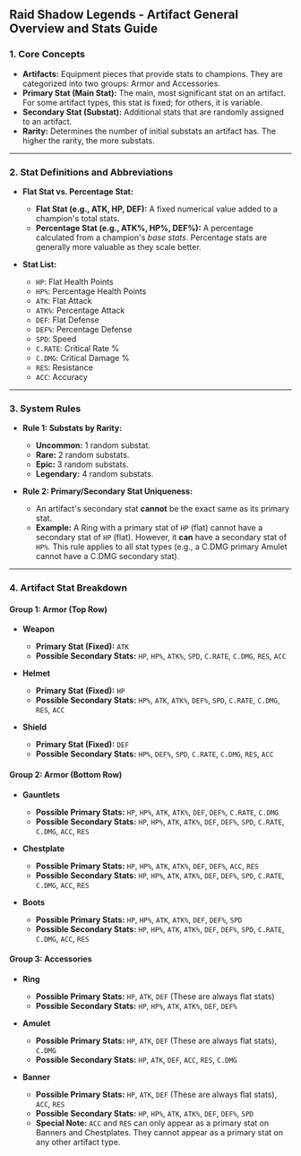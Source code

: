## **Raid Shadow Legends - Artifact General Overview and Stats Guide**

### **1. Core Concepts**

*   **Artifacts:** Equipment pieces that provide stats to champions. They are categorized into two groups: Armor and Accessories.
*   **Primary Stat (Main Stat):** The main, most significant stat on an artifact. For some artifact types, this stat is fixed; for others, it is variable.
*   **Secondary Stat (Substat):** Additional stats that are randomly assigned to an artifact.
*   **Rarity:** Determines the number of initial substats an artifact has. The higher the rarity, the more substats.

---

### **2. Stat Definitions and Abbreviations**

*   **Flat Stat vs. Percentage Stat:**
    *   **Flat Stat (e.g., ATK, HP, DEF):** A fixed numerical value added to a champion's total stats.
    *   **Percentage Stat (e.g., ATK%, HP%, DEF%):** A percentage calculated from a champion's *base stats*. Percentage stats are generally more valuable as they scale better.

*   **Stat List:**
    *   `HP`: Flat Health Points
    *   `HP%`: Percentage Health Points
    *   `ATK`: Flat Attack
    *   `ATK%`: Percentage Attack
    *   `DEF`: Flat Defense
    *   `DEF%`: Percentage Defense
    *   `SPD`: Speed
    *   `C.RATE`: Critical Rate %
    *   `C.DMG`: Critical Damage %
    *   `RES`: Resistance
    *   `ACC`: Accuracy

---

### **3. System Rules**

*   **Rule 1: Substats by Rarity:**
    *   **Uncommon:** 1 random substat.
    *   **Rare:** 2 random substats.
    *   **Epic:** 3 random substats.
    *   **Legendary:** 4 random substats.

*   **Rule 2: Primary/Secondary Stat Uniqueness:**
    *   An artifact's secondary stat **cannot** be the exact same as its primary stat.
    *   **Example:** A Ring with a primary stat of `HP` (flat) cannot have a secondary stat of `HP` (flat). However, it **can** have a secondary stat of `HP%`. This rule applies to all stat types (e.g., a C.DMG primary Amulet cannot have a C.DMG secondary stat).

---

### **4. Artifact Stat Breakdown**

#### **Group 1: Armor (Top Row)**

*   **Weapon**
    *   **Primary Stat (Fixed):** `ATK`
    *   **Possible Secondary Stats:** `HP`, `HP%`, `ATK%`, `SPD`, `C.RATE`, `C.DMG`, `RES`, `ACC`

*   **Helmet**
    *   **Primary Stat (Fixed):** `HP`
    *   **Possible Secondary Stats:** `HP%`, `ATK`, `ATK%`, `DEF%`, `SPD`, `C.RATE`, `C.DMG`, `RES`, `ACC`

*   **Shield**
    *   **Primary Stat (Fixed):** `DEF`
    *   **Possible Secondary Stats:** `HP%`, `DEF%`, `SPD`, `C.RATE`, `C.DMG`, `RES`, `ACC`

#### **Group 2: Armor (Bottom Row)**

*   **Gauntlets**
    *   **Possible Primary Stats:** `HP`, `HP%`, `ATK`, `ATK%`, `DEF`, `DEF%`, `C.RATE`, `C.DMG`
    *   **Possible Secondary Stats:** `HP`, `HP%`, `ATK`, `ATK%`, `DEF`, `DEF%`, `SPD`, `C.RATE`, `C.DMG`, `ACC`, `RES`

*   **Chestplate**
    *   **Possible Primary Stats:** `HP`, `HP%`, `ATK`, `ATK%`, `DEF`, `DEF%`, `ACC`, `RES`
    *   **Possible Secondary Stats:** `HP`, `HP%`, `ATK`, `ATK%`, `DEF`, `DEF%`, `SPD`, `C.RATE`, `C.DMG`, `ACC`, `RES`

*   **Boots**
    *   **Possible Primary Stats:** `HP`, `HP%`, `ATK`, `ATK%`, `DEF`, `DEF%`, `SPD`
    *   **Possible Secondary Stats:** `HP`, `HP%`, `ATK`, `ATK%`, `DEF`, `DEF%`, `SPD`, `C.RATE`, `C.DMG`, `ACC`, `RES`

#### **Group 3: Accessories**

*   **Ring**
    *   **Possible Primary Stats:** `HP`, `ATK`, `DEF` (These are always flat stats)
    *   **Possible Secondary Stats:** `HP`, `HP%`, `ATK`, `ATK%`, `DEF`, `DEF%`

*   **Amulet**
    *   **Possible Primary Stats:** `HP`, `ATK`, `DEF` (These are always flat stats), `C.DMG`
    *   **Possible Secondary Stats:** `HP`, `ATK`, `DEF`, `ACC`, `RES`, `C.DMG`

*   **Banner**
    *   **Possible Primary Stats:** `HP`, `ATK`, `DEF` (These are always flat stats), `ACC`, `RES`
    *   **Possible Secondary Stats:** `HP`, `HP%`, `ATK`, `ATK%`, `DEF`, `DEF%`, `SPD`
    *   **Special Note:** `ACC` and `RES` can only appear as a primary stat on Banners and Chestplates. They cannot appear as a primary stat on any other artifact type.